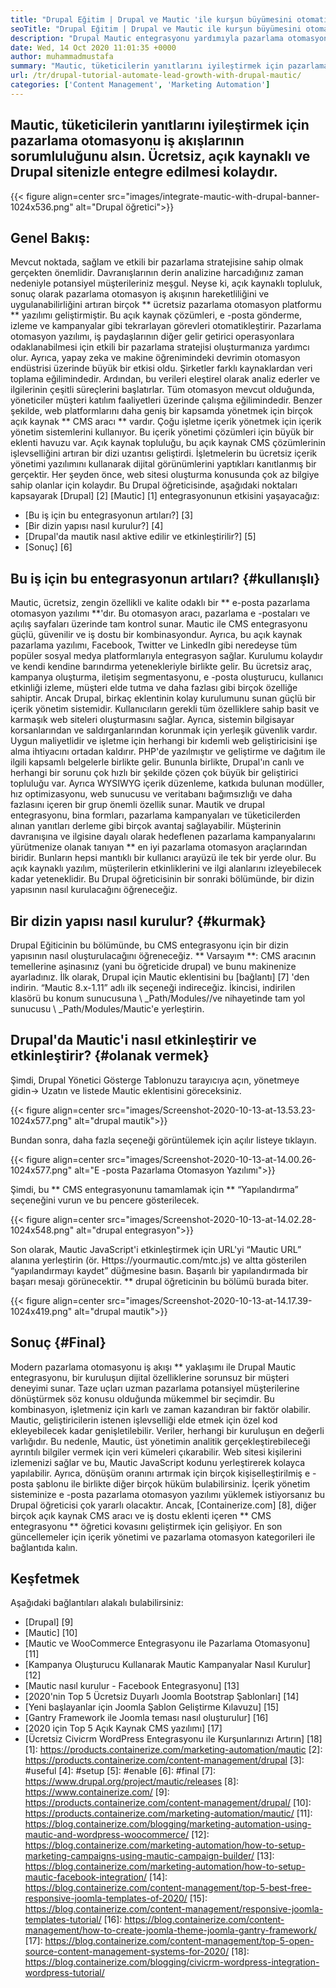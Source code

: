 ```yaml
---
title: "Drupal Eğitim | Drupal ve Mautic 'ile kurşun büyümesini otomatikleştirin" 
seoTitle: "Drupal Eğitim | Drupal ve Mautic ile kurşun büyümesini otomatikleştirin" 
description: "Drupal Mautic entegrasyonu yardımıyla pazarlama otomasyon iş akışınızı geliştirin ve izleyin. Entegrasyon adımlarını öğrenmek için bu Drupal öğreticisini izleyin." 
date: Wed, 14 Oct 2020 11:01:35 +0000
author: muhammadmustafa
summary: "Mautic, tüketicilerin yanıtlarını iyileştirmek için pazarlama otomasyonu iş akışlarından sorumlu olmasına izin verin. Ücretsiz, açık kaynaklı ve Drupal sitenizle entegre edilmesi kolaydır." 
url: /tr/drupal-tutorial-automate-lead-growth-with-drupal-mautic/
categories: ['Content Management', 'Marketing Automation']
---
```


## Mautic, tüketicilerin yanıtlarını iyileştirmek için pazarlama otomasyonu iş akışlarının sorumluluğunu alsın. Ücretsiz, açık kaynaklı ve Drupal sitenizle entegre edilmesi kolaydır.

{{< figure align=center src="images/integrate-mautic-with-drupal-banner-1024x536.png" alt="Drupal öğretici">}}


## Genel Bakış:
Mevcut noktada, sağlam ve etkili bir pazarlama stratejisine sahip olmak gerçekten önemlidir. Davranışlarının derin analizine harcadığınız zaman nedeniyle potansiyel müşterileriniz meşgul. Neyse ki, açık kaynaklı topluluk, sonuç olarak pazarlama otomasyon iş akışının hareketliliğini ve uygulanabilirliğini artıran birçok ** ücretsiz pazarlama otomasyon platformu ** yazılımı geliştirmiştir. Bu açık kaynak çözümleri, e -posta gönderme, izleme ve kampanyalar gibi tekrarlayan görevleri otomatikleştirir. Pazarlama otomasyon yazılımı, iş paydaşlarının diğer gelir getirici operasyonlara odaklanabilmesi için etkili bir pazarlama stratejisi oluşturmanıza yardımcı olur. Ayrıca, yapay zeka ve makine öğrenimindeki devrimin otomasyon endüstrisi üzerinde büyük bir etkisi oldu. Şirketler farklı kaynaklardan veri toplama eğilimindedir. Ardından, bu verileri eleştirel olarak analiz ederler ve ilgilerinin çeşitli süreçlerini başlatırlar. Tüm otomasyon mevcut olduğunda, yöneticiler müşteri katılım faaliyetleri üzerinde çalışma eğilimindedir.
Benzer şekilde, web platformlarını daha geniş bir kapsamda yönetmek için birçok açık kaynak ** CMS aracı ** vardır. Çoğu işletme içerik yönetmek için içerik yönetim sistemlerini kullanıyor. Bu içerik yönetimi çözümleri için büyük bir eklenti havuzu var. Açık kaynak topluluğu, bu açık kaynak CMS çözümlerinin işlevselliğini artıran bir dizi uzantısı geliştirdi. İşletmelerin bu ücretsiz içerik yönetimi yazılımını kullanarak dijital görünümlerini yaptıkları kanıtlanmış bir gerçektir. Her şeyden önce, web sitesi oluşturma konusunda çok az bilgiye sahip olanlar için kolaydır. Bu Drupal öğreticisinde, aşağıdaki noktaları kapsayarak [Drupal] [2] [Mautic] [1] entegrasyonunun etkisini yaşayacağız:
  * [Bu iş için bu entegrasyonun artıları?] [3]
  * [Bir dizin yapısı nasıl kurulur?] [4]
  * [Drupal'da mautik nasıl aktive edilir ve etkinleştirilir?] [5]
  * [Sonuç] [6]

## Bu iş için bu entegrasyonun artıları? {#kullanışlı}
Mautic, ücretsiz, zengin özellikli ve kalite odaklı bir ** e-posta pazarlama otomasyon yazılımı **'dır. Bu otomasyon aracı, pazarlama e -postaları ve açılış sayfaları üzerinde tam kontrol sunar. Mautic ile CMS entegrasyonu güçlü, güvenilir ve iş dostu bir kombinasyondur. Ayrıca, bu açık kaynak pazarlama yazılımı, Facebook, Twitter ve LinkedIn gibi neredeyse tüm popüler sosyal medya platformlarıyla entegrasyon sağlar. Kurulumu kolaydır ve kendi kendine barındırma yetenekleriyle birlikte gelir. Bu ücretsiz araç, kampanya oluşturma, iletişim segmentasyonu, e -posta oluşturucu, kullanıcı etkinliği izleme, müşteri elde tutma ve daha fazlası gibi birçok özelliğe sahiptir. Ancak Drupal, birkaç eklentinin kolay kurulumunu sunan güçlü bir içerik yönetim sistemidir. Kullanıcıların gerekli tüm özelliklere sahip basit ve karmaşık web siteleri oluşturmasını sağlar. Ayrıca, sistemin bilgisayar korsanlarından ve saldırganlarından korunmak için yerleşik güvenlik vardır. Uygun maliyetlidir ve işletme için herhangi bir kıdemli web geliştiricisini işe alma ihtiyacını ortadan kaldırır.
PHP'de yazılmıştır ve geliştirme ve dağıtım ile ilgili kapsamlı belgelerle birlikte gelir. Bununla birlikte, Drupal'ın canlı ve herhangi bir sorunu çok hızlı bir şekilde çözen çok büyük bir geliştirici topluluğu var. Ayrıca WYSIWYG içerik düzenleme, katkıda bulunan modüller, hız optimizasyonu, web sunucusu ve veritabanı bağımsızlığı ve daha fazlasını içeren bir grup önemli özellik sunar. Mautik ve drupal entegrasyonu, bina formları, pazarlama kampanyaları ve tüketicilerden alınan yanıtları derleme gibi birçok avantaj sağlayabilir. Müşterinin davranışına ve ilgisine dayalı olarak hedeflenen pazarlama kampanyalarını yürütmenize olanak tanıyan ** en iyi pazarlama otomasyon araçlarından biridir. Bunların hepsi mantıklı bir kullanıcı arayüzü ile tek bir yerde olur. Bu açık kaynaklı yazılım, müşterilerin etkinliklerini ve ilgi alanlarını izleyebilecek kadar yeteneklidir. Bu Drupal öğreticisinin bir sonraki bölümünde, bir dizin yapısının nasıl kurulacağını öğreneceğiz.

## Bir dizin yapısı nasıl kurulur? {#kurmak}
Drupal Eğiticinin bu bölümünde, bu CMS entegrasyonu için bir dizin yapısının nasıl oluşturulacağını öğreneceğiz.
** Varsayım **: CMS aracının temellerine aşinasınız (yani bu öğreticide drupal) ve bunu makinenize ayarladınız.
İlk olarak, Drupal için Mautic eklentisini bu [bağlantı] [7] 'den indirin. “Mautic 8.x-1.11” adlı ilk seçeneği indireceğiz.
İkincisi, indirilen klasörü bu konum sunucusuna \ _Path/Modules//ve nihayetinde tam yol sunucusu \ _Path/Modules/Mautic'e yerleştirin.

## Drupal'da Mautic'i nasıl etkinleştirir ve etkinleştirir? {#olanak vermek}
Şimdi, Drupal Yönetici Gösterge Tablonuzu tarayıcıya açın, yönetmeye gidin-> Uzatın ve listede Mautic eklentisini göreceksiniz.

{{< figure align=center src="images/Screenshot-2020-10-13-at-13.53.23-1024x577.png" alt="drupal mautik">}}

Bundan sonra, daha fazla seçeneği görüntülemek için açılır listeye tıklayın.

{{< figure align=center src="images/Screenshot-2020-10-13-at-14.00.26-1024x577.png" alt="E -posta Pazarlama Otomasyon Yazılımı">}}

Şimdi, bu ** CMS entegrasyonunu tamamlamak için ** “Yapılandırma” seçeneğini vurun ve bu pencere gösterilecek.

{{< figure align=center src="images/Screenshot-2020-10-13-at-14.02.28-1024x548.png" alt="drupal entegrasyon">}}

Son olarak, Mautic JavaScript'i etkinleştirmek için URL'yi “Mautic URL” alanına yerleştirin (ör. Https://yourmautic.com/mtc.js) ve altta gösterilen “yapılandırmayı kaydet” düğmesine basın. Başarılı bir yapılandırmada bir başarı mesajı görünecektir. ** drupal öğreticinin bu bölümü burada biter.

{{< figure align=center src="images/Screenshot-2020-10-13-at-14.17.39-1024x419.png" alt="drupal mautik">}}


## Sonuç {#Final}
Modern pazarlama otomasyonu iş akışı ** yaklaşımı ile Drupal Mautic entegrasyonu, bir kuruluşun dijital özelliklerine sorunsuz bir müşteri deneyimi sunar. Taze uçları uzman pazarlama potansiyel müşterilerine dönüştürmek söz konusu olduğunda mükemmel bir seçimdir. Bu kombinasyon, işletmeniz için karlı ve zaman kazandıran bir faktör olabilir. Mautic, geliştiricilerin istenen işlevselliği elde etmek için özel kod ekleyebilecek kadar genişletilebilir. Veriler, herhangi bir kuruluşun en değerli varlığıdır. Bu nedenle, Mautic, üst yönetimin analitik gerçekleştirebileceği ayrıntılı bilgiler vermek için veri kümeleri çıkarabilir. Web sitesi kişilerini izlemenizi sağlar ve bu, Mautic JavaScript kodunu yerleştirerek kolayca yapılabilir. Ayrıca, dönüşüm oranını artırmak için birçok kişiselleştirilmiş e -posta şablonu ile birlikte diğer birçok hüküm bulabilirsiniz.
İçerik yönetim sisteminize e -posta pazarlama otomasyon yazılımı yüklemek istiyorsanız bu Drupal öğreticisi çok yararlı olacaktır. Ancak, [Containerize.com] [8], diğer birçok açık kaynak CMS aracı ve iş dostu eklenti içeren ** CMS entegrasyonu ** öğretici kovasını geliştirmek için gelişiyor. En son güncellemeler için içerik yönetimi ve pazarlama otomasyon kategorileri ile bağlantıda kalın.

## Keşfetmek
Aşağıdaki bağlantıları alakalı bulabilirsiniz:
  * [Drupal] [9]
  * [Mautic] [10]
  * [Mautic ve WooCommerce Entegrasyonu ile Pazarlama Otomasyonu] [11]
  * [Kampanya Oluşturucu Kullanarak Mautic Kampanyalar Nasıl Kurulur] [12]
  * [Mautic nasıl kurulur - Facebook Entegrasyonu] [13]
  * [2020'nin Top 5 Ücretsiz Duyarlı Joomla Bootstrap Şablonları] [14]
  * [Yeni başlayanlar için Joomla Şablon Geliştirme Kılavuzu] [15]
  * [Gantry Framework ile Joomla teması nasıl oluşturulur] [16]
  * [2020 için Top 5 Açık Kaynak CMS yazılımı] [17]
  * [Ücretsiz Civicrm WordPress Entegrasyonu ile Kurşunlarınızı Artırın] [18]
[1]: https://products.containerize.com/marketing-automation/mautic
[2]: https://products.containerize.com/content-management/drupal
[3]: #useful
[4]: #setup
[5]: #enable
[6]: #final
[7]: https://www.drupal.org/project/mautic/releases
[8]: https://www.containerize.com/
[9]: https://products.containerize.com/content-management/drupal/
[10]: https://products.containerize.com/marketing-automation/mautic/
[11]: https://blog.containerize.com/blogging/marketing-automation-using-mautic-and-wordpress-woocommerce/
[12]: https://blog.containerize.com/marketing-automation/how-to-setup-marketing-campaigns-using-mautic-campaign-builder/
[13]: https://blog.containerize.com/marketing-automation/how-to-setup-mautic-facebook-integration/
[14]: https://blog.containerize.com/content-management/top-5-best-free-responsive-joomla-templates-of-2020/
[15]: https://blog.containerize.com/content-management/responsive-joomla-templates-tutorial/
[16]: https://blog.containerize.com/content-management/how-to-create-joomla-theme-joomla-gantry-framework/
[17]: https://blog.containerize.com/content-management/top-5-open-source-content-management-systems-for-2020/
[18]: https://blog.containerize.com/blogging/civicrm-wordpress-integration-wordpress-tutorial/
